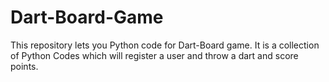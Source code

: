 # Dart-Board-Game
This repository lets you Python code for Dart-Board game. It is a collection of Python Codes which will register a user and throw a dart and score points.
